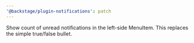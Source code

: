 ```yaml
---
'@backstage/plugin-notifications': patch
---
```


Show count of unread notifications in the left-side MenuItem. This replaces the simple true/false bullet.
